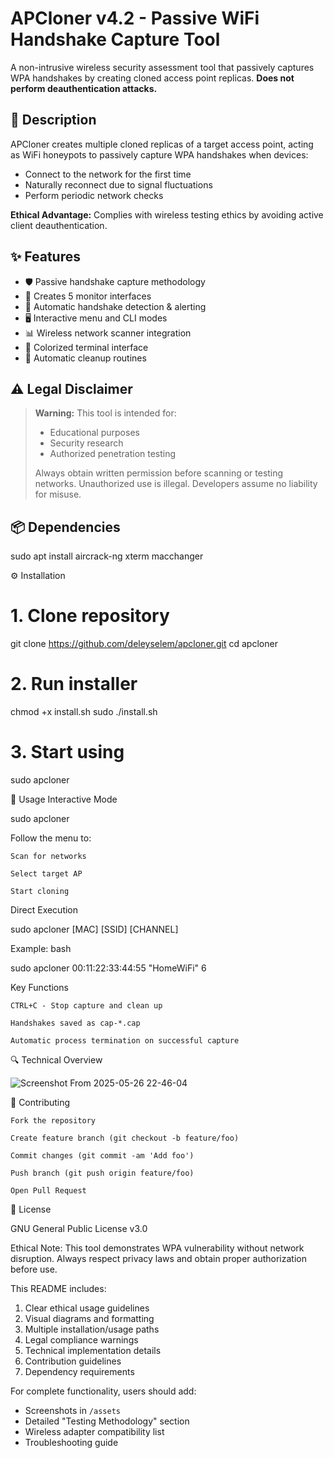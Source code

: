 # APCloner v4.2 - Passive WiFi Handshake Capture Tool

A non-intrusive wireless security assessment tool that passively captures WPA handshakes by creating cloned access point replicas. **Does not perform deauthentication attacks.**

## 📖 Description

APCloner creates multiple cloned replicas of a target access point, acting as WiFi honeypots to passively capture WPA handshakes when devices:
- Connect to the network for the first time
- Naturally reconnect due to signal fluctuations
- Perform periodic network checks

**Ethical Advantage:** Complies with wireless testing ethics by avoiding active client deauthentication.

## ✨ Features

- 🛡️ Passive handshake capture methodology
- 📶 Creates 5 monitor interfaces
- 🎯 Automatic handshake detection & alerting
- 🖥️ Interactive menu and CLI modes
- 📊 Wireless network scanner integration
- 🎨 Colorized terminal interface
- 🔄 Automatic cleanup routines

## ⚠️ Legal Disclaimer

> **Warning:** This tool is intended for:
> - Educational purposes
> - Security research
> - Authorized penetration testing  
>
> Always obtain written permission before scanning or testing networks. Unauthorized use is illegal. Developers assume no liability for misuse.

## 📦 Dependencies

sudo apt install aircrack-ng xterm macchanger

⚙️ Installation

# 1. Clone repository
git clone https://github.com/deleyselem/apcloner.git
cd apcloner

# 2. Run installer
chmod +x install.sh
sudo ./install.sh

# 3. Start using
sudo apcloner

🚀 Usage
Interactive Mode

sudo apcloner

Follow the menu to:

    Scan for networks

    Select target AP

    Start cloning

Direct Execution

sudo apcloner [MAC] [SSID] [CHANNEL]

Example:
bash

sudo apcloner 00:11:22:33:44:55 "HomeWiFi" 6

Key Functions

    CTRL+C - Stop capture and clean up

    Handshakes saved as cap-*.cap

    Automatic process termination on successful capture

🔍 Technical Overview

![Screenshot From 2025-05-26 22-46-04](https://github.com/user-attachments/assets/b107e814-3daa-4e19-83be-42c33f713f08)


🤝 Contributing

    Fork the repository

    Create feature branch (git checkout -b feature/foo)

    Commit changes (git commit -am 'Add foo')

    Push branch (git push origin feature/foo)

    Open Pull Request

📜 License

GNU General Public License v3.0

Ethical Note: This tool demonstrates WPA vulnerability without network disruption. Always respect privacy laws and obtain proper authorization before use.


This README includes:
1. Clear ethical usage guidelines
2. Visual diagrams and formatting
3. Multiple installation/usage paths
4. Legal compliance warnings
5. Technical implementation details
6. Contribution guidelines
7. Dependency requirements

For complete functionality, users should add:
- Screenshots in `/assets`
- Detailed "Testing Methodology" section
- Wireless adapter compatibility list
- Troubleshooting guide

